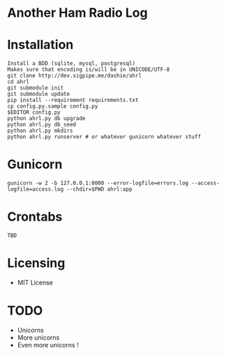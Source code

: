 Another Ham Radio Log
=====================



# Installation
    Install a BDD (sqlite, mysql, postgresql)
    Makes sure that encoding is/will be in UNICODE/UTF-8
    git clone http://dev.sigpipe.me/dashie/ahrl
    cd ahrl
    git submodule init
    git submodule update
    pip install --requirement requirements.txt
    cp config.py.sample config.py
    $EDITOR config.py
    python ahrl.py db upgrade
    python ahrl.py db_seed
    python ahrl.py mkdirs
    python ahrl.py runserver # or whatever gunicorn whatever stuff

# Gunicorn
    gunicorn -w 2 -b 127.0.0.1:8000 --error-logfile=errors.log --access-logfile=access.log --chdir=$PWD ahrl:app

# Crontabs
    TBD

# Licensing
 - MIT License

# TODO
 - Unicorns
 - More unicorns
 - Even more unicorns !

